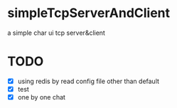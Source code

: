 # simpleTcpServerAndClient
a simple char ui tcp server&amp;client

# TODO
- [x] using redis by read config file other than default
- [x] test
- [x] one by one chat
